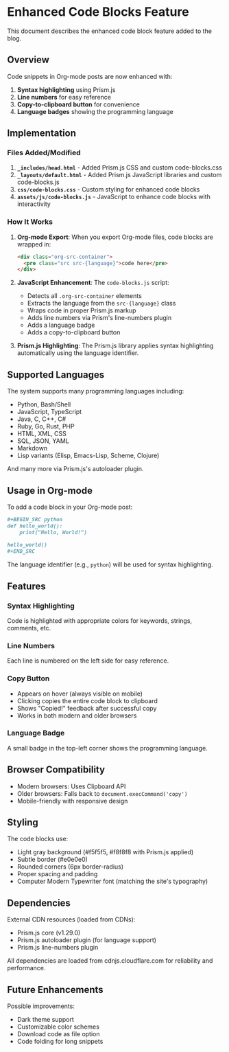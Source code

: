 # Enhanced Code Blocks Feature

This document describes the enhanced code block feature added to the blog.

## Overview

Code snippets in Org-mode posts are now enhanced with:
1. **Syntax highlighting** using Prism.js
2. **Line numbers** for easy reference
3. **Copy-to-clipboard button** for convenience
4. **Language badges** showing the programming language

## Implementation

### Files Added/Modified

1. **`_includes/head.html`** - Added Prism.js CSS and custom code-blocks.css
2. **`_layouts/default.html`** - Added Prism.js JavaScript libraries and custom code-blocks.js
3. **`css/code-blocks.css`** - Custom styling for enhanced code blocks
4. **`assets/js/code-blocks.js`** - JavaScript to enhance code blocks with interactivity

### How It Works

1. **Org-mode Export**: When you export Org-mode files, code blocks are wrapped in:
   ```html
   <div class="org-src-container">
     <pre class="src src-{language}">code here</pre>
   </div>
   ```

2. **JavaScript Enhancement**: The `code-blocks.js` script:
   - Detects all `.org-src-container` elements
   - Extracts the language from the `src-{language}` class
   - Wraps code in proper Prism.js markup
   - Adds line numbers via Prism's line-numbers plugin
   - Adds a language badge
   - Adds a copy-to-clipboard button

3. **Prism.js Highlighting**: The Prism.js library applies syntax highlighting automatically using the language identifier.

## Supported Languages

The system supports many programming languages including:
- Python, Bash/Shell
- JavaScript, TypeScript
- Java, C, C++, C#
- Ruby, Go, Rust, PHP
- HTML, XML, CSS
- SQL, JSON, YAML
- Markdown
- Lisp variants (Elisp, Emacs-Lisp, Scheme, Clojure)

And many more via Prism.js's autoloader plugin.

## Usage in Org-mode

To add a code block in your Org-mode post:

```org
#+BEGIN_SRC python
def hello_world():
    print("Hello, World!")
    
hello_world()
#+END_SRC
```

The language identifier (e.g., `python`) will be used for syntax highlighting.

## Features

### Syntax Highlighting
Code is highlighted with appropriate colors for keywords, strings, comments, etc.

### Line Numbers
Each line is numbered on the left side for easy reference.

### Copy Button
- Appears on hover (always visible on mobile)
- Clicking copies the entire code block to clipboard
- Shows "Copied!" feedback after successful copy
- Works in both modern and older browsers

### Language Badge
A small badge in the top-left corner shows the programming language.

## Browser Compatibility

- Modern browsers: Uses Clipboard API
- Older browsers: Falls back to `document.execCommand('copy')`
- Mobile-friendly with responsive design

## Styling

The code blocks use:
- Light gray background (#f5f5f5, #f8f8f8 with Prism.js applied)
- Subtle border (#e0e0e0)
- Rounded corners (6px border-radius)
- Proper spacing and padding
- Computer Modern Typewriter font (matching the site's typography)

## Dependencies

External CDN resources (loaded from CDNs):
- Prism.js core (v1.29.0)
- Prism.js autoloader plugin (for language support)
- Prism.js line-numbers plugin

All dependencies are loaded from cdnjs.cloudflare.com for reliability and performance.

## Future Enhancements

Possible improvements:
- Dark theme support
- Customizable color schemes
- Download code as file option
- Code folding for long snippets
